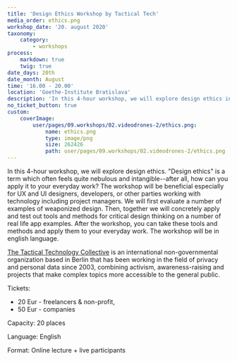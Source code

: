 ```yaml
---
title: 'Design Ethics Workshop by Tactical Tech'
media_order: ethics.png
workshop_date: '20. august 2020'
taxonomy:
    category:
        - workshops
process:
    markdown: true
    twig: true
date_days: 20th
date_month: August
time: '16.00 - 20.00'
location: 'Goethe-Institute Bratislava'
description: 'In this 4-hour workshop, we will explore design ethics in UX and UI design.'
no_ticket_button: true
custom:
    coverImage:
        user/pages/09.workshops/02.videodrones-2/ethics.png:
            name: ethics.png
            type: image/png
            size: 262426
            path: user/pages/09.workshops/02.videodrones-2/ethics.png
---
```


In this 4-hour workshop, we will explore design ethics. "Design ethics" is a term which often feels quite nebulous and intangible--after all, how can you apply it to your everyday work? The workshop will be beneficial especially for UX and UI designers, developers, or other parties working with technology including project managers. We will first evaluate a number of examples of weaponized design. Then, together we will concretely apply and test out tools and methods for critical design thinking on a number of real life app examples. After the workshop, you can take these tools and methods and apply them to your everyday work. The workshop will be in english language.

[The Tactical Technology Collective](https://sensorium.is/speakers/tactical-tech) is an international non-governmental organization based in Berlin that has been working in the field of privacy and personal data since 2003, combining activism, awareness-raising and projects that make complex topics more accessible to the general public.

Tickets: 

* 20 Eur - freelancers & non-profit, 
* 50 Eur - companies

Capacity: 20 places

Language: English

Format: Online lecture + live participants




